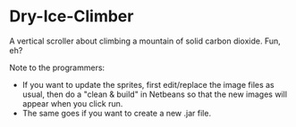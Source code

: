 Dry-Ice-Climber
===============

A vertical scroller about climbing a mountain of solid carbon dioxide.
Fun, eh?

Note to the programmers:
- If you want to update the sprites, first edit/replace the image files as usual, then do a "clean & build" in Netbeans so that the new images will appear when you click run.
- The same goes if you want to create a new .jar file.
